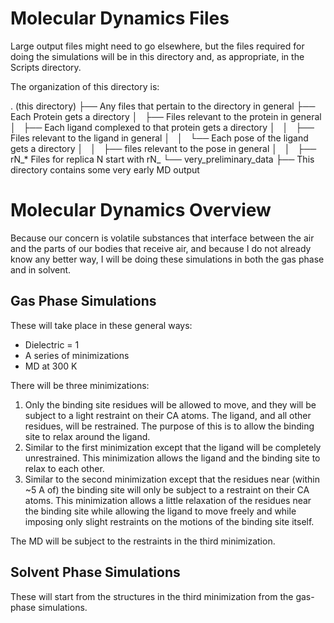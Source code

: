 # Molecular Dynamics Files

Large output files might need to go elsewhere, but the files
required for doing the simulations will be in this directory 
and, as appropriate, in the Scripts directory.

The organization of this directory is:

. (this directory)
├── Any files that pertain to the directory in general
├── Each Protein gets a directory
│   ├── Files relevant to the protein in general
│   ├── Each ligand complexed to that protein gets a directory
│   │   ├── Files relevant to the ligand in general
│   │   └── Each pose of the ligand gets a directory
│   │       ├── files relevant to the pose in general
│   │       ├── rN_*  Files for replica N start with rN_
└── very_preliminary_data
    ├── This directory contains some very early MD output

# Molecular Dynamics Overview

Because our concern is volatile substances that interface between
the air and the parts of our bodies that receive air, and because
I do not already know any better way, I will be doing these simulations
in both the gas phase and in solvent.

## Gas Phase Simulations

These will take place in these general ways:

* Dielectric = 1 
* A series of minimizations
* MD at 300 K

There will be three minimizations:
1. Only the binding site residues will be allowed to move, and they
   will be subject to a light restraint on their CA atoms.  The 
   ligand, and all other residues, will be restrained.  The purpose
   of this is to allow the binding site to relax around the ligand.
2. Similar to the first minimization except that the ligand will
   be completely unrestrained.  This minimization allows the ligand
   and the binding site to relax to each other.
3. Similar to the second minimization except that the residues
   near (within ~5 A of) the binding site will only be subject to
   a restraint on their CA atoms.  This minimization allows a little 
   relaxation of the residues near the binding site while allowing the
   ligand to move freely and while imposing only slight restraints on 
   the motions of the binding site itself.  

The MD will be subject to the restraints in the third minimization. 

## Solvent Phase Simulations

These will start from the structures in the third minimization from the
gas-phase simulations.  

